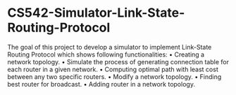 # CS542-Simulator-Link-State-Routing-Protocol
The goal of this project to develop a simulator to implement Link-State Routing Protocol which shows following functionalities:
•	Creating a network topology.
•	Simulate the process of generating connection table for each router in a given network.
•	Computing optimal path with least cost between any two specific routers.
•	Modify a network topology.
•	Finding best router for broadcast.
•	Adding router in a network topology.
